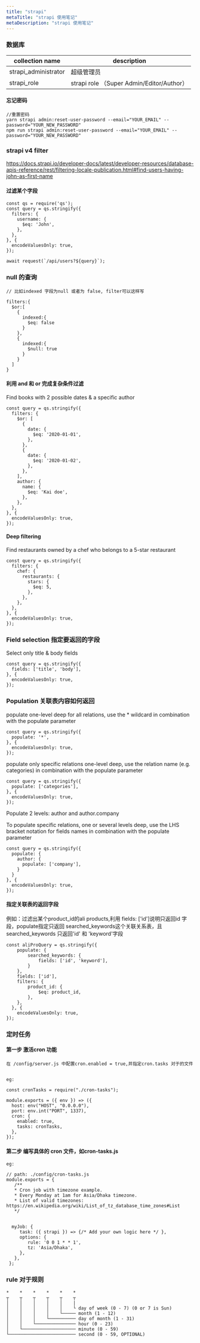 ```yaml
---
title: "strapi"
metaTitle: "strapi 使用笔记"
metaDescription: "strapi 使用笔记"
---
```


### 数据库

collection name | description
------------ | -------------
strapi_administrator | 超级管理员
strapi_role | strapi role （Super Admin/Editor/Author）


#### 忘记密码
```
//重置密码
yarn strapi admin:reset-user-password --email="YOUR_EMAIL" --password="YOUR_NEW_PASSWORD"
npm run strapi admin:reset-user-password --email="YOUR_EMAIL" --password="YOUR_NEW_PASSWORD"
```


### strapi v4 filter
https://docs.strapi.io/developer-docs/latest/developer-resources/database-apis-reference/rest/filtering-locale-publication.html#find-users-having-john-as-first-name


#### 过滤某个字段
```
const qs = require('qs');
const query = qs.stringify({
  filters: {
    username: {
      $eq: 'John',
    },
  },
}, {
  encodeValuesOnly: true,
});

await request(`/api/users?${query}`);

```

### null 的查询
```
// 比如indexed 字段为null 或者为 false, filter可以这样写

filters:{
  $or:[
    {
      indexed:{
        $eq: false
      }
    },
    {
      indexed:{
        $null: true
      }
    }
  ]
}
```
#### 利用 and 和 or 完成复杂条件过滤
Find books with 2 possible dates & a specific author
```
const query = qs.stringify({
  filters: {
    $or: [
      {
        date: {
          $eq: '2020-01-01',
        },
      },
      {
        date: {
          $eq: '2020-01-02',
        },
      },
    ],
    author: {
      name: {
        $eq: 'Kai doe',
      },
    },
  },
}, {
  encodeValuesOnly: true,
});

```

#### Deep filtering
Find restaurants owned by a chef who belongs to a 5-star restaurant
```
const query = qs.stringify({
  filters: {
    chef: {
      restaurants: {
        stars: {
          $eq: 5,
        },
      },
    },
  },
}, {
  encodeValuesOnly: true,
});
```

### Field selection 指定要返回的字段
Select only title & body fields
```
const query = qs.stringify({
  fields: ['title', 'body'],
}, {
  encodeValuesOnly: true,
});
```

### Population 关联表内容如何返回
populate one-level deep for all relations, use the * wildcard in combination with the populate parameter
```
const query = qs.stringify({
  populate: '*', 
}, {
  encodeValuesOnly: true,
});
```

populate only specific relations one-level deep, use the relation name (e.g. categories) in combination with the populate parameter
```
const query = qs.stringify({
  populate: ['categories'], 
}, {
  encodeValuesOnly: true,
});

```

Populate 2 levels: author and author.company

To populate specific relations, one or several levels deep, use the LHS bracket notation for fields names in combination with the populate parameter
```
const query = qs.stringify({
  populate: {
    author: {
      populate: ['company'],
    }
  } 
}, {
  encodeValuesOnly: true,
});
```

#### 指定关联表的返回字段

例如：过滤出某个product_id的ali products,利用 fields: ['id']说明只返回id 字段，populate指定只返回 searched_keywords这个关联关系表，且searched_keywords 只返回'id' 和 'keyword'字段

```
const aliProQuery = qs.stringify({
    populate: {
        searched_keywords: {
            fields: ['id', 'keyword'],
        }
    }, 
    fields: ['id'],
    filters: {
        product_id: {
            $eq: product_id,
        },
    },
  }, {
    encodeValuesOnly: true,
});
```


### 定时任务

#### 第一步 激活cron 功能
```
在 /config/server.js 中配置cron.enabled = true,并指定cron.tasks 对于的文件


eg:

const cronTasks = require("./cron-tasks");

module.exports = ({ env }) => ({
  host: env("HOST", "0.0.0.0"),
  port: env.int("PORT", 1337),
  cron: {
    enabled: true,
    tasks: cronTasks,
  },
});

```

#### 第二步 编写具体的 cron 文件，如cron-tasks.js
```
eg:

// path: ./config/cron-tasks.js
module.exports = {
   /**
   * Cron job with timezone example.
   * Every Monday at 1am for Asia/Dhaka timezone.
   * List of valid timezones: https://en.wikipedia.org/wiki/List_of_tz_database_time_zones#List
   */

  
  myJob: {
     task: ({ strapi }) => {/* Add your own logic here */ },
     options: {
        rule: '0 0 1 * * 1',
        tz: 'Asia/Dhaka',
     },
   },
 };
```

### rule 对于规则
```
*    *    *    *    *    *
┬    ┬    ┬    ┬    ┬    ┬
│    │    │    │    │    |
│    │    │    │    │    └ day of week (0 - 7) (0 or 7 is Sun)
│    │    │    │    └───── month (1 - 12)
│    │    │    └────────── day of month (1 - 31)
│    │    └─────────────── hour (0 - 23)
│    └──────────────────── minute (0 - 59)
└───────────────────────── second (0 - 59, OPTIONAL)
```